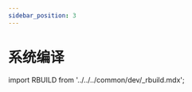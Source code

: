 ```yaml
---
sidebar_position: 3
---
```


# 系统编译

import RBUILD from '../../../common/dev/\_rbuild.mdx';

<RBUILD />
